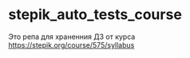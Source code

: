 # stepik_auto_tests_course
Это репа для храненния ДЗ от курса https://stepik.org/course/575/syllabus